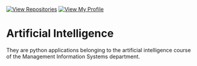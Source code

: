 [![View Repositories](https://img.shields.io/badge/View-My_Repositories-blue?logo=GitHub)](https://github.com/BariscanBilgen?tab=repositories)
[![View My Profile](https://img.shields.io/badge/View-My_Profile-green?logo=GitHub)](https://github.com/BariscanBilgen) 

# Artificial Intelligence

They are python applications belonging to the artificial intelligence course of the Management Information Systems department.
